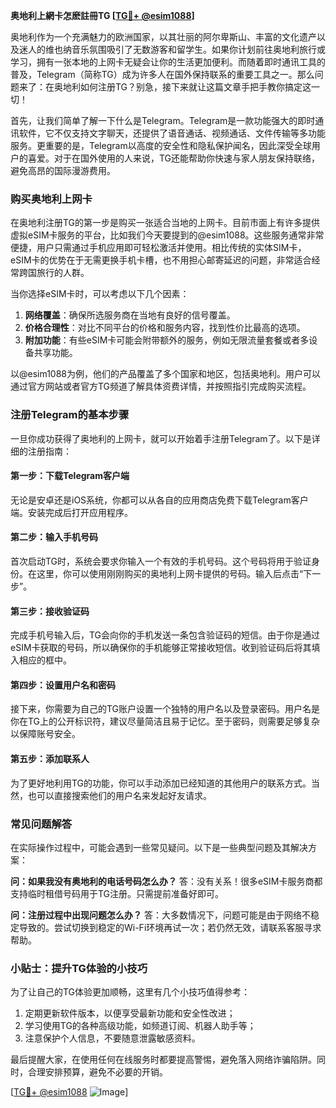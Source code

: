 **奥地利上網卡怎麽註冊TG [[TG💪+ @esim1088](https://t.me/s/esim1088)]**

奥地利作为一个充满魅力的欧洲国家，以其壮丽的阿尔卑斯山、丰富的文化遗产以及迷人的维也纳音乐氛围吸引了无数游客和留学生。如果你计划前往奥地利旅行或学习，拥有一张本地的上网卡无疑会让你的生活更加便利。而随着即时通讯工具的普及，Telegram（简称TG）成为许多人在国外保持联系的重要工具之一。那么问题来了：在奥地利如何注册TG？别急，接下来就让这篇文章手把手教你搞定这一切！

首先，让我们简单了解一下什么是Telegram。Telegram是一款功能强大的即时通讯软件，它不仅支持文字聊天，还提供了语音通话、视频通话、文件传输等多功能服务。更重要的是，Telegram以高度的安全性和隐私保护闻名，因此深受全球用户的喜爱。对于在国外使用的人来说，TG还能帮助你快速与家人朋友保持联络，避免高昂的国际漫游费用。

### 购买奥地利上网卡

在奥地利注册TG的第一步是购买一张适合当地的上网卡。目前市面上有许多提供虚拟eSIM卡服务的平台，比如我们今天要提到的@esim1088。这些服务通常非常便捷，用户只需通过手机应用即可轻松激活并使用。相比传统的实体SIM卡，eSIM卡的优势在于无需更换手机卡槽，也不用担心邮寄延迟的问题，非常适合经常跨国旅行的人群。

当你选择eSIM卡时，可以考虑以下几个因素：
1. **网络覆盖**：确保所选服务商在当地有良好的信号覆盖。
2. **价格合理性**：对比不同平台的价格和服务内容，找到性价比最高的选项。
3. **附加功能**：有些eSIM卡可能会附带额外的服务，例如无限流量套餐或者多设备共享功能。

以@esim1088为例，他们的产品覆盖了多个国家和地区，包括奥地利。用户可以通过官方网站或者官方TG频道了解具体资费详情，并按照指引完成购买流程。

### 注册Telegram的基本步骤

一旦你成功获得了奥地利的上网卡，就可以开始着手注册Telegram了。以下是详细的注册指南：

#### 第一步：下载Telegram客户端
无论是安卓还是iOS系统，你都可以从各自的应用商店免费下载Telegram客户端。安装完成后打开应用程序。

#### 第二步：输入手机号码
首次启动TG时，系统会要求你输入一个有效的手机号码。这个号码将用于验证身份。在这里，你可以使用刚刚购买的奥地利上网卡提供的号码。输入后点击“下一步”。

#### 第三步：接收验证码
完成手机号输入后，TG会向你的手机发送一条包含验证码的短信。由于你是通过eSIM卡获取的号码，所以确保你的手机能够正常接收短信。收到验证码后将其填入相应的框中。

#### 第四步：设置用户名和密码
接下来，你需要为自己的TG账户设置一个独特的用户名以及登录密码。用户名是你在TG上的公开标识符，建议尽量简洁且易于记忆。至于密码，则需要足够复杂以保障账号安全。

#### 第五步：添加联系人
为了更好地利用TG的功能，你可以手动添加已经知道的其他用户的联系方式。当然，也可以直接搜索他们的用户名来发起好友请求。

### 常见问题解答

在实际操作过程中，可能会遇到一些常见疑问。以下是一些典型问题及其解决方案：

**问：如果我没有奥地利的电话号码怎么办？**
答：没有关系！很多eSIM卡服务商都支持临时租借号码用于TG注册。只需提前准备好即可。

**问：注册过程中出现问题怎么办？**
答：大多数情况下，问题可能是由于网络不稳定导致的。尝试切换到稳定的Wi-Fi环境再试一次；若仍然无效，请联系客服寻求帮助。

### 小贴士：提升TG体验的小技巧

为了让自己的TG体验更加顺畅，这里有几个小技巧值得参考：
1. 定期更新软件版本，以便享受最新功能和安全性改进；
2. 学习使用TG的各种高级功能，如频道订阅、机器人助手等；
3. 注意保护个人信息，不要随意泄露敏感资料。

最后提醒大家，在使用任何在线服务时都要提高警惕，避免落入网络诈骗陷阱。同时，合理安排预算，避免不必要的开销。

[[TG💪+ @esim1088](https://t.me/s/esim1088) ![Image](https://i.postimg.cc/4NQfJmqS/Snipaste-2025-05-13-00-14-12.png)]